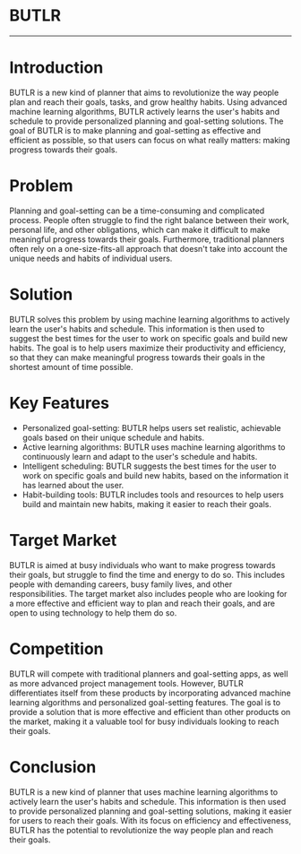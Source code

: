 # BUTLR
___

#  Introduction
BUTLR is a new kind of planner that aims to revolutionize the way people plan and reach their goals, tasks, and grow healthy habits. Using advanced machine learning algorithms, BUTLR actively learns the user's habits and schedule to provide personalized planning and goal-setting solutions. The goal of BUTLR is to make planning and goal-setting as effective and efficient as possible, so that users can focus on what really matters: making progress towards their goals.

# Problem
Planning and goal-setting can be a time-consuming and complicated process. People often struggle to find the right balance between their work, personal life, and other obligations, which can make it difficult to make meaningful progress towards their goals. Furthermore, traditional planners often rely on a one-size-fits-all approach that doesn't take into account the unique needs and habits of individual users.

# Solution
BUTLR solves this problem by using machine learning algorithms to actively learn the user's habits and schedule. This information is then used to suggest the best times for the user to work on specific goals and build new habits. The goal is to help users maximize their productivity and efficiency, so that they can make meaningful progress towards their goals in the shortest amount of time possible.

# Key Features
+ Personalized goal-setting: BUTLR helps users set realistic, achievable goals based on their unique schedule and habits.
+ Active learning algorithms: BUTLR uses machine learning algorithms to continuously learn and adapt to the user's schedule and habits.
+ Intelligent scheduling: BUTLR suggests the best times for the user to work on specific goals and build new habits, based on the information it has learned about the user.
+ Habit-building tools: BUTLR includes tools and resources to help users build and maintain new habits, making it easier to reach their goals.

# Target Market
BUTLR is aimed at busy individuals who want to make progress towards their goals, but struggle to find the time and energy to do so. This includes people with demanding careers, busy family lives, and other responsibilities. The target market also includes people who are looking for a more effective and efficient way to plan and reach their goals, and are open to using technology to help them do so.

# Competition
BUTLR will compete with traditional planners and goal-setting apps, as well as more advanced project management tools. However, BUTLR differentiates itself from these products by incorporating advanced machine learning algorithms and personalized goal-setting features. The goal is to provide a solution that is more effective and efficient than other products on the market, making it a valuable tool for busy individuals looking to reach their goals.

# Conclusion
BUTLR is a new kind of planner that uses machine learning algorithms to actively learn the user's habits and schedule. This information is then used to provide personalized planning and goal-setting solutions, making it easier for users to reach their goals. With its focus on efficiency and effectiveness, BUTLR has the potential to revolutionize the way people plan and reach their goals.
